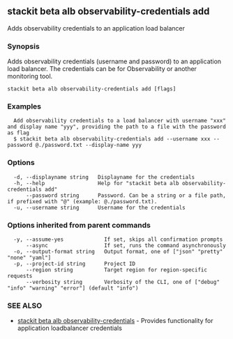 ## stackit beta alb observability-credentials add

Adds observability credentials to an application load balancer

### Synopsis

Adds observability credentials (username and password) to an application load balancer.  The credentials can be for Observability or another monitoring tool.

```
stackit beta alb observability-credentials add [flags]
```

### Examples

```
  Add observability credentials to a load balancer with username "xxx" and display name "yyy", providing the path to a file with the password as flag
  $ stackit beta alb observability-credentials add --username xxx --password @./password.txt --display-name yyy
```

### Options

```
  -d, --displayname string   Displayname for the credentials
  -h, --help                 Help for "stackit beta alb observability-credentials add"
      --password string      Password. Can be a string or a file path, if prefixed with "@" (example: @./password.txt).
  -u, --username string      Username for the credentials
```

### Options inherited from parent commands

```
  -y, --assume-yes             If set, skips all confirmation prompts
      --async                  If set, runs the command asynchronously
  -o, --output-format string   Output format, one of ["json" "pretty" "none" "yaml"]
  -p, --project-id string      Project ID
      --region string          Target region for region-specific requests
      --verbosity string       Verbosity of the CLI, one of ["debug" "info" "warning" "error"] (default "info")
```

### SEE ALSO

* [stackit beta alb observability-credentials](./stackit_beta_alb_observability-credentials.md)	 - Provides functionality for application loadbalancer credentials

